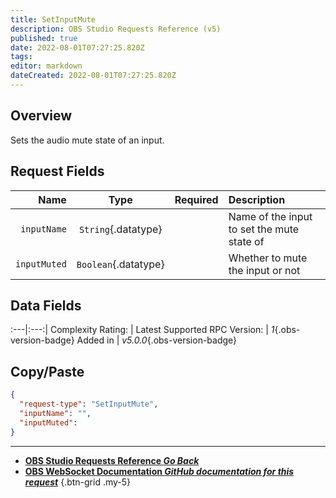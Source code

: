 ```yaml
---
title: SetInputMute
description: OBS Studio Requests Reference (v5)
published: true
date: 2022-08-01T07:27:25.820Z
tags: 
editor: markdown
dateCreated: 2022-08-01T07:27:25.820Z
---
```


## Overview
Sets the audio mute state of an input.

## Request Fields
Name | Type | Required| Description |
----:|:----:|:-------:|:------------|
`inputName` | `String`{.datatype} | <i class="mdi mdi-check-bold"></i> | Name of the input to set the mute state of
`inputMuted` | `Boolean`{.datatype} | <i class="mdi mdi-check-bold"></i> | Whether to mute the input or not

## Data Fields
:---|:---:|
Complexity Rating: | <span class="stars stars--2"></span>
Latest Supported RPC Version: | *1*{.obs-version-badge}
Added in | *v5.0.0*{.obs-version-badge}

## Copy/Paste
```json
{
  "request-type": "SetInputMute",
  "inputName": "",
  "inputMuted": 
}
```

---

- [<i class="mdi mdi-chevron-left"></i>**OBS Studio Requests Reference *Go Back***](/en/Broadcasters/OBS/Requests)
- [<i class="mdi mdi-github"></i> **OBS WebSocket Documentation *GitHub documentation for this request***](https://github.com/obsproject/obs-websocket/blob/master/docs/generated/protocol.md#setinputmute)
{.btn-grid .my-5}